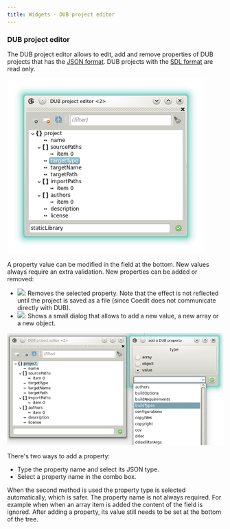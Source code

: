 ```yaml
---
title: Widgets - DUB project editor
---
```


### DUB project editor

The DUB project editor allows to edit, add and remove properties of DUB projects that has the [JSON format](http://code.dlang.org/package-format?lang=json).
DUB projects with the [SDL format](http://code.dlang.org/package-format?lang=sdl) are read only.

![](img/dub_project_editor.png)

A property value can be modified in the field at the bottom. New values always require an extra validation.
New properties can be added or removed:

* ![](https://raw.githubusercontent.com/BBasile/Coedit/master/icons/other/textfield_delete.png): Removes the selected property. Note that the effect is not reflected until the project is saved as a file (since Coedit does not communicate directly with DUB).
* ![](https://raw.githubusercontent.com/BBasile/Coedit/master/icons/other/textfield_add.png): Shows a small dialog that allows to add a new value, a new array or a new object.

![](img/dub_add_property.png)

There's two ways to add a property:

* Type the property name and select its JSON type.
* Select a property name in the combo box.

When the second method is used the property type is selected automatically, which is safer.
The property name is not always required. For example when when an array item is added the content of the field is ignored.
After adding a property, its value still needs to be set at the bottom of the tree.
